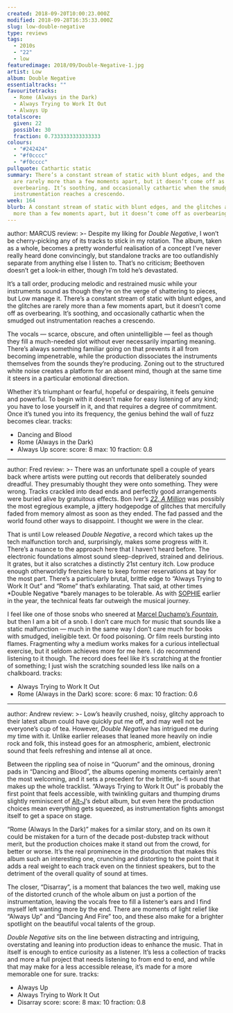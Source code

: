 ```yaml
---
created: 2018-09-20T10:00:23.000Z
modified: 2018-09-28T16:35:33.000Z
slug: low-double-negative
type: reviews
tags:
  - 2010s
  - "22"
  - low
featuredimage: 2018/09/Double-Negative-1.jpg
artist: Low
album: Double Negative
essentialtracks: ""
favouritetracks:
  - Rome (Always in the Dark)
  - Always Trying to Work It Out
  - Always Up
totalscore:
  given: 22
  possible: 30
  fraction: 0.7333333333333333
colours:
  - "#242424"
  - "#f0cccc"
  - "#f0cccc"
pullquote: Cathartic static
summary: There’s a constant stream of static with blunt edges, and the glitches
  are rarely more than a few moments apart, but it doesn’t come off as
  overbearing. It’s soothing, and occasionally cathartic when the smudged out
  instrumentation reaches a crescendo.
week: 164
blurb: A constant stream of static with blunt edges, and the glitches are rarely
  more than a few moments apart, but it doesn’t come off as overbearing.
---
```

author: MARCUS
review: >-
  Despite my liking for *Double Negative*, I won’t be cherry-picking any of its
  tracks to stick in my rotation. The album, taken as a whole, becomes a pretty
  wonderful realisation of a concept I’ve never really heard done convincingly,
  but standalone tracks are too outlandishly separate from anything else I
  listen to. That’s no criticism; Beethoven doesn’t get a look-in either, though
  I’m told he’s devastated.

  It’s a tall order, producing melodic and restrained music while your instruments sound as though they’re on the verge of shattering to pieces, but Low manage it. There’s a constant stream of static with blunt edges, and the glitches are rarely more than a few moments apart, but it doesn’t come off as overbearing. It’s soothing, and occasionally cathartic when the smudged out instrumentation reaches a crescendo.

  The vocals — scarce, obscure, and often unintelligible — feel as though they fill a much-needed slot without ever necessarily imparting meaning. There’s always something familiar going on that prevents it all from becoming impenetrable, while the production dissociates the instruments themselves from the sounds they’re producing. Zoning out to the structured white noise creates a platform for an absent mind, though at the same time it steers in a particular emotional direction.

  Whether it’s triumphant or fearful, hopeful or despairing, it feels genuine and powerful. To begin with it doesn’t make for easy listening of any kind; you have to lose yourself in it, and that requires a degree of commitment. Once it’s tuned you into its frequency, the genius behind the wall of fuzz becomes clear.
tracks:
  - Dancing and Blood
  - ­­Rome (Always in the Dark)
  - ­­Always Up
score:
  score: 8
  max: 10
  fraction: 0.8
---
author: Fred
review: >-
  There was an unfortunate spell a couple of years back where artists were
  putting out records that deliberately sounded dreadful. They presumably
  thought they were onto something. They were wrong. Tracks crackled into dead
  ends and perfectly good arrangements were buried alive by gratuitous effects.
  Bon Iver’s [*22, A
  Million*](<reviews/bon-iver-22-a-million/>) was possibly
  the most egregious example, a jittery hodgepodge of glitches that mercifully
  faded from memory almost as soon as they ended. The fad passed and the world
  found other ways to disappoint. I thought we were in the clear.

  That is until Low released *Double Negative*, a record which takes up the tech malfunction torch and, surprisingly, makes some progress with it. There’s a nuance to the approach here that I haven’t heard before. The electronic foundations almost sound sleep-deprived, strained and delirious. It grates, but it also scratches a distinctly 21st century itch. Low produce enough otherworldly frenzies here to keep former reservations at bay for the most part. There’s a particularly brutal, brittle edge to “Always Trying to Work It Out” and “Rome” that’s exhilarating. That said, at other times *Double Negative *barely manages to be tolerable. As with [SOPHIE](<reviews/sophie-oil-of-every-pearls-uninsides/>) earlier in the year, the technical feats far outweigh the musical journey.

  I feel like one of those snobs who sneered at [Marcel Duchamp’s *Fountain*](<https://en.wikipedia.org/wiki/Fountain_(Duchamp)>), but then I am a bit of a snob. I don’t care much for music that sounds like a static malfunction — much in the same way I don’t care much for books with smudged, ineligible text. Or food poisoning. Or film reels bursting into flames. Fragmenting why a medium works makes for a curious intellectual exercise, but it seldom achieves more for me here. I do recommend listening to it though. The record does feel like it’s scratching at the frontier of something; I just wish the scratching sounded less like nails on a chalkboard.
tracks:
  - Always Trying to Work It Out
  - ­­Rome (Always in the Dark)
score:
  score: 6
  max: 10
  fraction: 0.6
---
author: Andrew
review: >-
  Low’s heavily crushed, noisy, glitchy approach to their latest album could
  have quickly put me off, and may well not be everyone’s cup of tea. However,
  *Double Negative* has intrigued me during my time with it. Unlike earlier
  releases that leaned more heavily on indie rock and folk, this instead goes
  for an atmospheric, ambient, electronic sound that feels refreshing and
  intense all at once.

  Between the rippling sea of noise in “Quorum” and the ominous, droning pads in “Dancing and Blood”, the albums opening moments certainly aren’t the most welcoming, and it sets a precedent for the brittle, lo-fi sound that makes up the whole tracklist. “Always Trying to Work It Out” is probably the first point that feels accessible, with twinkling guitars and thumping drums slightly reminiscent of [Alt-J](<reviews/alt-j-relaxer/>)‘s debut album, but even here the production choices mean everything gets squeezed, as instrumentation fights amongst itself to get a space on stage.

  “Rome (Always In the Dark)” makes for a similar story, and on its own it could be mistaken for a turn of the decade post-dubstep track without merit, but the production choices make it stand out from the crowd, for better or worse. It’s the real prominence in the production that makes this album such an interesting one, crunching and distorting to the point that it adds a real weight to each track even on the tinniest speakers, but to the detriment of the overall quality of sound at times.

  The closer, “Disarray”, is a moment that balances the two well, making use of the distorted crunch of the whole album on just a portion of the instrumentation, leaving the vocals free to fill a listener’s ears and I find myself left wanting more by the end. There are moments of light relief like “Always Up” and “Dancing And Fire” too, and these also make for a brighter spotlight on the beautiful vocal talents of the group.

  *Double Negative* sits on the line between distracting and intriguing, overstating and leaning into production ideas to enhance the music. That in itself is enough to entice curiosity as a listener. It’s less a collection of tracks and more a full project that needs listening to from end to end, and while that may make for a less accessible release, it’s made for a more memorable one for sure.
tracks:
  - Always Up
  - ­­Always Trying to Work It Out
  - ­­Disarray
score:
  score: 8
  max: 10
  fraction: 0.8
